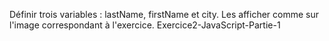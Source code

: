 Définir trois variables : lastName, firstName et city. Les afficher comme sur l'image correspondant à l'exercice.
Exercice2-JavaScript-Partie-1

